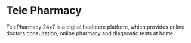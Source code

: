 # Tele Pharmacy
TelePharmacy 24x7 is a digital healtcare platform, which provides online doctors consultation, online pharmacy and diagnostic tests at home.
